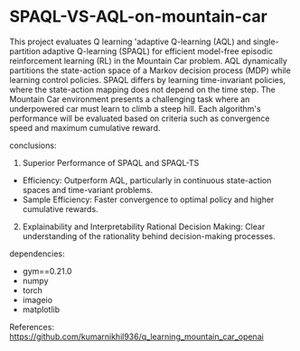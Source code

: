 # SPAQL-VS-AQL-on-mountain-car

This project evaluates Q learning 'adaptive Q-learning (AQL) and single-partition adaptive Q-learning (SPAQL) for efficient model-free episodic reinforcement learning (RL) in the Mountain Car problem. AQL dynamically partitions the state-action space of a Markov decision process (MDP) while learning control policies. SPAQL differs by learning time-invariant policies, where the state-action mapping does not depend on the time step. 
The Mountain Car environment presents a challenging task where an underpowered car must learn to climb a steep hill. Each algorithm's performance will be evaluated based on criteria such as convergence speed and maximum cumulative reward.

conclusions: 
1. Superior Performance of SPAQL and SPAQL-TS
  - Efficiency: Outperform AQL, particularly in continuous state-action spaces and time-variant problems.
  - Sample Efficiency: Faster convergence to optimal policy and higher cumulative rewards.
2. Explainability and Interpretability
 Rational Decision Making: Clear understanding of the rationality behind decision-making processes.

dependencies:
- gym==0.21.0
- numpy
- torch
- imageio
- matplotlib


References:
https://github.com/kumarnikhil936/q_learning_mountain_car_openai

